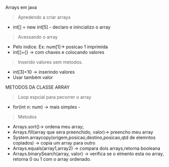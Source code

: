 Arrays em java

> Apredendo a criar arrays 
 * int[] = new int[5] - declaro e inincializo o array 
 
> Acessando o array 
 * Pelo indice. Ex: num[1]-> posicao 1 imprimida
 * int[]={} -> com chaves e colocando valores

> Inserido valores sem metodos.
 * int[3]=10 -> inserindo valores
 * Usar também valor

METODOS DA CLASSE ARRAY

>Loop espcial para pecorrer o array
 * for(int n: num) -> mais simples -<Foreach>

>Metodos
 * Arrays.sort()-> ordena meu array; 
 * Arrays.fill(array que sera preenchido, valor)-> preencho meu array 
 * System.arraycopy(origem,posicao,destino,posicao,qtd de elemntos copiados) -> copia um array para outro
 * Arrays.equals(array1,array2) -> compara dois arrays,retorna booleana
 * Arrays.binarySearch(array, valor) -> verifica se o elmento esta no array, retorna 0 ou 1 com o array ordenado.
